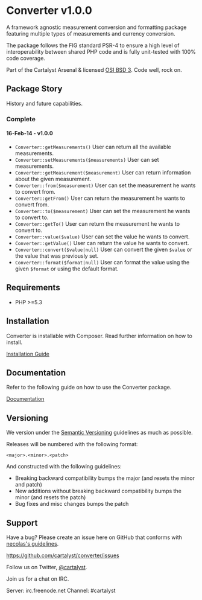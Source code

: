 # Converter v1.0.0

A framework agnostic measurement conversion and formatting package featuring multiple types of measurements and currency conversion.

The package follows the FIG standard PSR-4 to ensure a high level of interoperability between shared PHP code and is fully unit-tested with 100% code coverage.

Part of the Cartalyst Arsenal & licensed [OSI BSD 3](license.txt). Code well, rock on.

## Package Story

History and future capabilities.

### Complete

#### 16-Feb-14 - v1.0.0

- ```Converter::getMeasurements()``` User can return all the available measurements.
- ```Converter::setMeasurements($measurements)``` User can set measurements.
- ```Converter::getMeasurement($measurement)``` User can return information about the given measurement.
- ```Converter::from($measurement)``` User can set the measurement he wants to convert from.
- ```Converter::getFrom()``` User can return the measurement he wants to convert from.
- ```Converter::to($measurement)``` User can set the measurement he wants to convert to.
- ```Converter::getTo()``` User can return the measurement he wants to convert to.
- ```Converter::value($value)``` User can set the value he wants to convert.
- ```Converter::getValue()``` User can return the value he wants to convert.
- ```Converter::convert($value|null)``` User can convert the given `$value` or the value that was previously set.
- ```Converter::format($format|null)``` User can format the value using the given `$format` or using the default format.

## Requirements

- PHP >=5.3

## Installation

Converter is installable with Composer. Read further information on how to install.

[Installation Guide](http://cartalyst.com/manual/converter/introduction/installation)

## Documentation

Refer to the following guide on how to use the Converter package.

[Documentation](http://cartalyst.com/manual/converter)

## Versioning

We version under the [Semantic Versioning](http://semver.org/) guidelines as much as possible.

Releases will be numbered with the following format:

`<major>.<minor>.<patch>`

And constructed with the following guidelines:

* Breaking backward compatibility bumps the major (and resets the minor and patch)
* New additions without breaking backward compatibility bumps the minor (and resets the patch)
* Bug fixes and misc changes bumps the patch

## Support

Have a bug? Please create an issue here on GitHub that conforms with [necolas's guidelines](https://github.com/necolas/issue-guidelines).

https://github.com/cartalyst/converter/issues

Follow us on Twitter, [@cartalyst](http://twitter.com/cartalyst).

Join us for a chat on IRC.

Server: irc.freenode.net
Channel: #cartalyst
